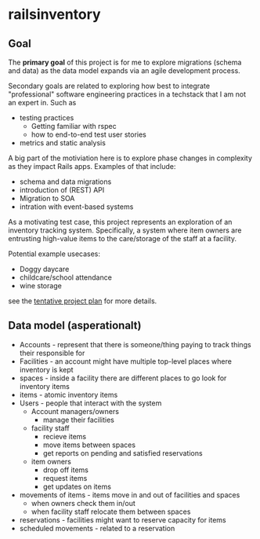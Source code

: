# railsinventory

## Goal
The **primary goal** of this project is for me to explore migrations (schema and data) as the data model expands via an agile development process.

Secondary goals are related to exploring how best to integrate "professional" software engineering practices in a techstack that I am not an expert in. Such as
* testing practices
   * Getting familiar with rspec
   * how to end-to-end test user stories
* metrics and static analysis

A big part of the motiviation here is to explore phase changes in complexity as they impact Rails apps. Examples of that include:
* schema and data migrations
* introduction of (REST) API
* Migration to SOA
* intration with event-based systems

As a motivating test case, this project represents an exploration of an inventory tracking system. Specifically, a system where item owners are entrusting high-value items to the care/storage of the staff at a facility. 

Potential example usecases:
* Doggy daycare
* childcare/school attendance
* wine storage

see the [tentative project plan](./PROJECT_PLAN.md) for more details.

## Data model (asperationalt)
* Accounts - represent that there is someone/thing paying to track things their responsible for
* Facilities - an account might have multiple top-level places where inventory is kept
* spaces - inside a facility there are different places to go look for inventory items
* items - atomic inventory items
* Users - people that interact with the system
   * Account managers/owners 
      * manage their facilities
   * facility staff
      * recieve items
      * move items between spaces
      * get reports on pending and satisfied reservations
   * item owners 
      * drop off items
      * request items
      * get updates on items
* movements of items - items move in and out of facilities and spaces
   * when owners check them in/out
   * when facility staff relocate them between spaces
* reservations - facilities might want to reserve capacity for items
* scheduled movements - related to a reservation

